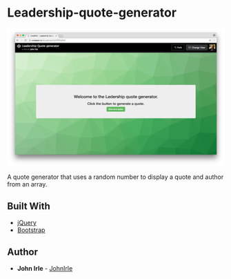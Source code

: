 # Leadership-quote-generator

![Screenshot](/quote-lg.png)

A quote generator that uses a random number to display a quote and author from an array.

## Built With

* [jQuery](https://github.com/jquery/jquery)
* [Bootstrap](https://github.com/twbs/bootstrap)

## Author

* **John Irle** - [JohnIrle](https://github.com/JohnIrle)